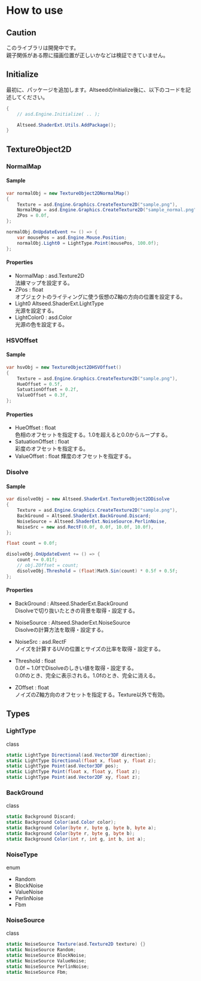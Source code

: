 # How to use

## Caution
このライブラリは開発中です。  
親子関係がある際に描画位置が正しいかなどは検証できていません。  

## Initialize
最初に、パッケージを追加します。AltseedのInitialize後に、以下のコードを記述してください。

```C#
{
    // asd.Engine.Initialize( .. );

    Altseed.ShaderExt.Utils.AddPackage();
}
```

## TextureObject2D
### NormalMap
#### Sample
```C#
var normalObj = new TextureObject2DNormalMap()
{
    Texture = asd.Engine.Graphics.CreateTexture2D("sample.png"),
    NormalMap = asd.Engine.Graphics.CreateTexture2D("sample_normal.png"),
    ZPos = 0.0f,
};

normalObj.OnUpdateEvent += () => {
    var mousePos = asd.Engine.Mouse.Position;
    normalObj.Light0 = LightType.Point(mousePos, 100.0f);
};
```
#### Properties
* NormalMap : asd.Texture2D  
法線マップを設定する。
* ZPos : float  
オブジェクトのライティングに使う仮想のZ軸の方向の位置を設定する。
* Light0  Altseed.ShaderExt.LightType  
光源を設定する。
* LightColor0 : asd.Color  
光源の色を設定する。

### HSVOffset
#### Sample
```C#
var hsvObj = new TextureObject2DHSVOffset()
{
    Texture = asd.Engine.Graphics.CreateTexture2D("sample.png"),
    HueOffset = 0.5f,
    SatuationOffset = 0.2f,
    ValueOffset = 0.3f,
};
```
#### Properties
* HueOffset : float  
色相のオフセットを指定する。1.0を超えると0.0からループする。
* SatuationOffset : float  
彩度のオフセットを指定する。
* ValueOffset : float
輝度のオフセットを指定する。


### Disolve
#### Sample
```C#
var disolveObj = new Altseed.ShaderExt.TextureObject2DDisolve
{
    Texture = asd.Engine.Graphics.CreateTexture2D("sample.png"),
    BackGround = Altseed.ShaderExt.BackGround.Discard;
    NoiseSource = Altseed.ShaderExt.NoiseSource.PerlinNoise,
    NoiseSrc = new asd.RectF(0.0f, 0.0f, 10.0f, 10.0f),
};

float count = 0.0f;

disolveObj.OnUpdateEvent += () => {
    count += 0.01f;
    // obj.ZOffset = count;
    disolveObj.Threshold = (float)Math.Sin(count) * 0.5f + 0.5f;
};
```

#### Properties
* BackGround : Altseed.ShaderExt.BackGround  
Disolveで切り抜いたときの背景を取得・設定する。

* NoiseSource : Altseed.ShaderExt.NoiseSource  
Disolveの計算方法を取得・設定する。

* NoiseSrc : asd.RectF  
ノイズを計算するUVの位置とサイズの比率を取得・設定する。 

* Threshold : float  
0.0f ~ 1.0fでDisolveのしきい値を取得・設定する。  
0.0fのとき、完全に表示される。1.0fのとき、完全に消える。

* ZOffset : float  
ノイズのZ軸方向のオフセットを指定する。Texture以外で有効。

## Types
### LightType
class
```C#
static LightType Directional(asd.Vector3DF direction);
static LightType Directional(float x, float y, float z);
static LightType Point(asd.Vector3DF pos);
static LightType Point(float x, float y, float z);
static LightType Point(asd.Vector2DF xy, float z);
```

### BackGround
class
```C#
static Background Discard;
static Background Color(asd.Color color);
static Background Color(byte r, byte g, byte b, byte a);
static Background Color(byte r, byte g, byte b);
static Background Color(int r, int g, int b, int a);
```

### NoiseType
enum
* Random
* BlockNoise
* ValueNoise
* PerlinNoise
* Fbm

### NoiseSource
class
```C#
static NoiseSource Texture(asd.Texture2D texture) {}
static NoiseSource Random;
static NoiseSource BlockNoise;
static NoiseSource ValueNoise;
static NoiseSource PerlinNoise;
static NoiseSource Fbm;
```